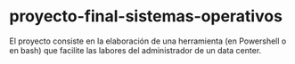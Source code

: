 # proyecto-final-sistemas-operativos
El proyecto consiste en la elaboración de una herramienta (en Powershell o en bash) que facilite las labores del administrador de un data center.
